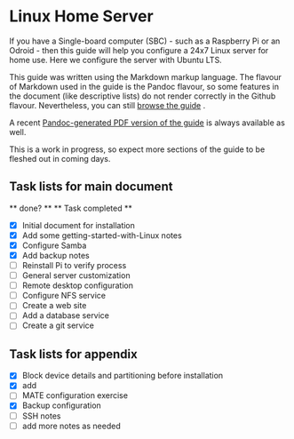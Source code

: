 # Linux Home Server

If you have a Single-board computer (SBC) - such as a Raspberry Pi or
an Odroid - then this guide will help you configure a 24x7 Linux server
for home use.  Here we configure the server with Ubuntu LTS.

This guide was written using the Markdown markup language.  The flavour
of Markdown used in the guide is the Pandoc flavour, so some features in
the document (like descriptive lists) do not render correctly in the
Github flavour.  Nevertheless, you can still 
[browse the guide](https://github.com/deatrich/linux-home-server/blob/main/linux-server.md) .

A recent [Pandoc-generated PDF version of the guide](https://github.com/deatrich/linux-home-server/blob/main/generated/linux-server.pdf)
is always available as well.

This is a work in progress, so expect more sections of the guide to be
fleshed out in coming days.

## Task lists for main document
** done? **   ** Task completed **
- [x] Initial document for installation
- [x] Add some getting-started-with-Linux notes
- [x] Configure Samba
- [x] Add backup notes
- [ ] Reinstall Pi to verify process 
- [ ] General server customization
- [ ] Remote desktop configuration
- [ ] Configure NFS service
- [ ] Create a web site
- [ ] Add a database service
- [ ] Create a git service

## Task lists for appendix ##
- [x] Block device details and partitioning before installation
- [x] add 
- [ ] MATE configuration exercise
- [x] Backup configuration
- [ ] SSH notes
- [ ] add more notes as needed
